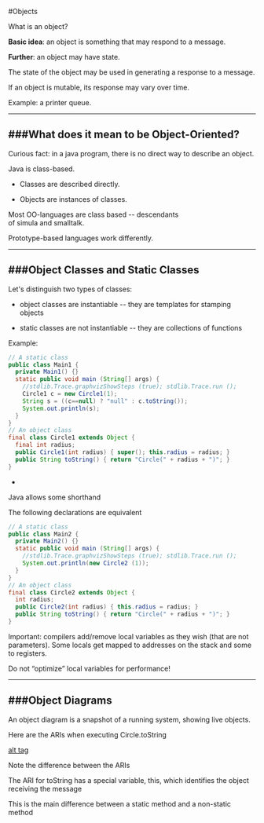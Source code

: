 #Objects

What is an object?

**Basic idea**: an object is something that may respond to a message.

**Further**: an object may have state.

The state of the object may be used in generating a response to a message.

If an object is mutable, its response may vary over time.

Example: a printer queue.

***

###What does it mean to be Object-Oriented?
-

Curious fact: in a java program, there is no direct way to describe an object.

Java is class-based.

- Classes are described directly.

- Objects are instances of classes.

Most OO-languages are class based -- descendants of simula and smalltalk.

Prototype-based languages work differently.

***

###Object Classes and Static Classes
-

Let's distinguish two types of classes:

- object classes are instantiable -- they are templates for stamping objects

- static classes are not instantiable -- they are collections of functions

Example:

```java
// A static class
public class Main1 {
  private Main1() {}
  static public void main (String[] args) {
    //stdlib.Trace.graphvizShowSteps (true); stdlib.Trace.run ();
    Circle1 c = new Circle1(1);
    String s = ((c==null) ? "null" : c.toString());
    System.out.println(s);
  }
}
// An object class
final class Circle1 extends Object {
  final int radius;
  public Circle1(int radius) { super(); this.radius = radius; }
  public String toString() { return "Circle(" + radius + ")"; }
}
```

-

Java allows some shorthand

The following declarations are equivalent

```java
// A static class
public class Main2 {
  private Main2() {}
  static public void main (String[] args) {
    //stdlib.Trace.graphvizShowSteps (true); stdlib.Trace.run ();
    System.out.println(new Circle2 (1));
  }
}
// An object class
final class Circle2 extends Object {
  int radius;
  public Circle2(int radius) { this.radius = radius; }
  public String toString() { return "Circle(" + radius + ")"; }
}
```

Important: compilers add/remove local variables as they wish (that are not parameters). Some locals get mapped to addresses on the stack and some to registers.

Do not “optimize” local variables for performance!

***

###Object Diagrams
-

An object diagram is a snapshot of a running system, showing live objects.

Here are the ARIs when executing Circle.toString

[alt tag](objectDiagram1.jpg)

Note the difference between the ARIs

The ARI for toString has a special variable, this, which identifies the object receiving the message

This is the main difference between a static method and a non-static method